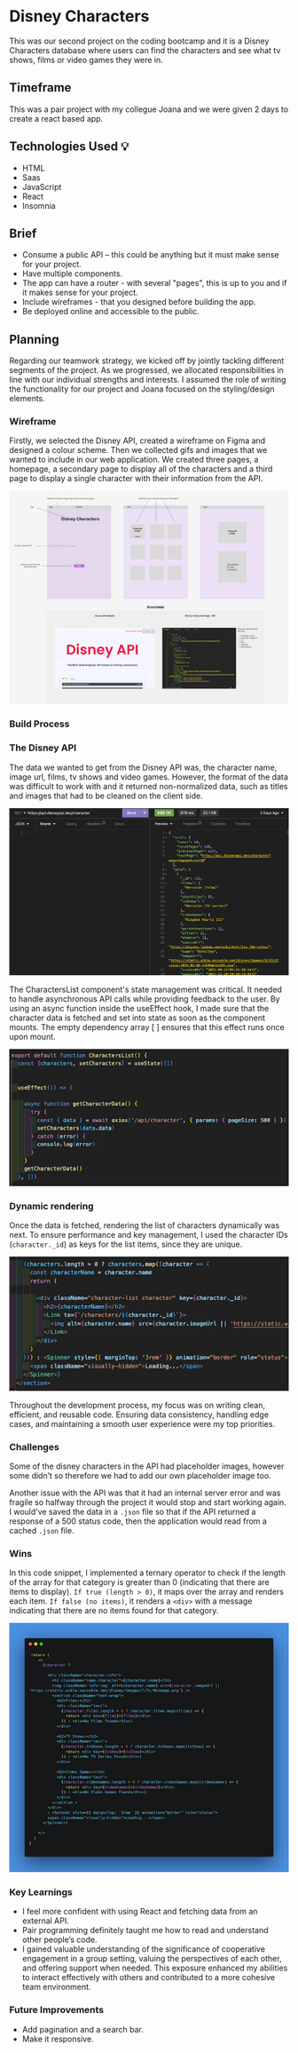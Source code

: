 # Disney Characters

This was our second project on the coding bootcamp and it is a Disney Characters database where users can find the characters and see what tv shows, films or video games they were in.

## Timeframe

This was a pair project with my collegue Joana and we were given 2 days to create a react based app.

## Technologies Used 💡

- HTML
- Saas
- JavaScript
- React
- Insomnia

## Brief
- Consume a public API – this could be anything but it must make sense for your project.
- Have multiple components.
- The app can have a router - with several "pages", this is up to you and if it makes sense for your project.
- Include wireframes - that you designed before building the app.
- Be deployed online and accessible to the public.

## Planning


Regarding our teamwork strategy, we kicked off by jointly tackling different segments of the project. As we progressed, we allocated responsibilities in line with our individual strengths and interests. I assumed the role of writing the functionality for our project and Joana focused on the styling/design elements.

### Wireframe

Firstly, we selected the Disney API, created a wireframe on Figma and designed a colour scheme. Then we collected gifs and images that we wanted to include in our web application. We created three pages, a homepage, a secondary page to display all of the characters and a third page to display a single character with their information from the API. 

![Wireframe](/public/images/wireframe.png)


### Build Process

### The Disney API

The data we wanted to get from the Disney API was, the character name, image url, films, tv shows and video games. However, the format of the data was difficult to work with and it returned non-normalized data, such as titles and images that had to be cleaned on the client side.

![API](/public/images/insomnia.png)

The CharactersList component's state management was critical. It needed to handle asynchronous API calls while providing feedback to the user. By using an async function inside the useEffect hook, I made sure that the character data is fetched and set into state as soon as the component mounts. The empty dependency array [ ] ensures that this effect runs once upon mount.

![characterlist](/public/images/character-list.png)

### Dynamic rendering

Once the data is fetched, rendering the list of characters dynamically was next. To ensure performance and key management, I used the character IDs (`character._id`) as keys for the list items, since they are unique.

![characters-map](/public/images/characters-map.png)

Throughout the development process, my focus was on writing clean, efficient, and reusable code. Ensuring data consistency, handling edge cases, and maintaining a smooth user experience were my top priorities. 

### Challenges

Some of the disney characters in the API had placeholder images, however some didn’t so therefore we had to add our own placeholder image too. 

Another issue with the API was that it had an internal server error and was fragile so halfway through the project it would stop and start working again. I would’ve saved the data in a `.json` file so that if the API returned a response of a 500 status code, then the application would read from a cached `.json` file.

### Wins

In this code snippet, I implemented a ternary operator to check if the length of the array for that category is greater than 0 (indicating that there are items to display).
`If true (length > 0)`, it maps over the array and renders each item.
`If false (no items)`, it renders a `<div>` with a message indicating that there are no items found for that category.

![ternary-operator](/public/images/ternary-operator.png)

### Key Learnings

- I feel more confident with using React and fetching data from an external API.
- Pair programming definitely taught me how to read and understand other people’s code.
- I gained valuable understanding of the significance of cooperative engagement in a group setting, valuing the perspectives of each other, and offering support when needed. This exposure enhanced my abilities to interact effectively with others and contributed to a more cohesive team environment.


### Future Improvements

- Add pagination and a search bar.
- Make it responsive.
